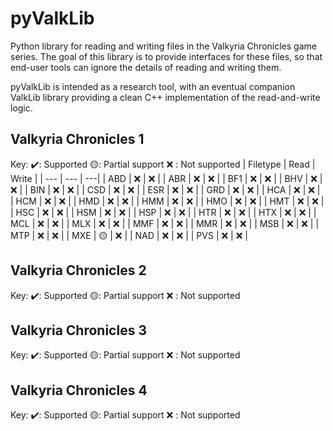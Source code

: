 # pyValkLib
Python library for reading and writing files in the Valkyria Chronicles game series. The goal of this library is to provide interfaces for these files, so that end-user tools can ignore the details of reading and writing them.

pyValkLib is intended as a research tool, with an eventual companion ValkLib library providing a clean C++ implementation of the read-and-write logic.

## Valkyria Chronicles 1
Key: ✔️: Supported 🟡: Partial support ❌ : Not supported
| Filetype | Read | Write |
| --- | --- | ---|
| ABD | ❌ | ❌ |
| ABR | ❌ | ❌ |
| BF1 | ❌ | ❌ |
| BHV | ❌ | ❌ |
| BIN | ❌ | ❌ |
| CSD | ❌ | ❌ |
| ESR | ❌ | ❌ |
| GRD | ❌ | ❌ |
| HCA | ❌ | ❌ |
| HCM | ❌ | ❌ |
| HMD | ❌ | ❌ |
| HMM | ❌ | ❌ |
| HMO | ❌ | ❌ |
| HMT | ❌ | ❌ |
| HSC | ❌ | ❌ |
| HSM | ❌ | ❌ |
| HSP | ❌ | ❌ |
| HTR | ❌ | ❌ |
| HTX | ❌ | ❌ |
| MCL | ❌ | ❌ |
| MLX | ❌ | ❌ |
| MMF | ❌ | ❌ |
| MMR | ❌ | ❌ |
| MSB | ❌ | ❌ |
| MTP | ❌ | ❌ |
| MXE | 🟡 | ❌ |
| NAD | ❌ | ❌ |
| PVS | ❌ | ❌ |


## Valkyria Chronicles 2
Key: ✔️: Supported 🟡: Partial support ❌ : Not supported
<Filetypes not enumerated>

## Valkyria Chronicles 3
Key: ✔️: Supported 🟡: Partial support ❌ : Not supported
<Filetypes not enumerated>

## Valkyria Chronicles 4
Key: ✔️: Supported 🟡: Partial support ❌ : Not supported
<Filetypes not enumerated>
 
